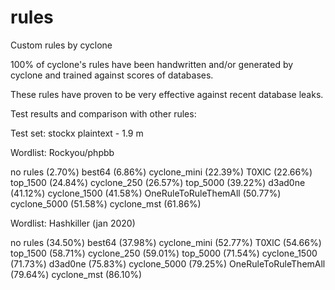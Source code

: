 # rules
Custom rules by cyclone

100% of cyclone's rules have been handwritten and/or generated by cyclone and trained against scores of databases.

These rules have proven to be very effective against recent database leaks.

Test results and comparison with other rules:

Test set: stockx plaintext - 1.9 m

Wordlist: Rockyou/phpbb

no rules                (2.70%)
best64                  (6.86%)
cyclone_mini            (22.39%)
T0XlC                   (22.66%)
top_1500                (24.84%)
cyclone_250             (26.57%)
top_5000                (39.22%)
d3ad0ne                 (41.12%)
cyclone_1500            (41.58%)
OneRuleToRuleThemAll    (50.77%)
cyclone_5000            (51.58%)
cyclone_mst             (61.86%)

Wordlist: Hashkiller (jan 2020)

no rules                (34.50%)
best64                  (37.98%)
cyclone_mini            (52.77%)
T0XlC                   (54.66%)
top_1500                (58.71%)
cyclone_250             (59.01%)
top_5000                (71.54%)
cyclone_1500            (71.73%)
d3ad0ne                 (75.83%)
cyclone_5000            (79.25%)
OneRuleToRuleThemAll    (79.64%)
cyclone_mst             (86.10%)
